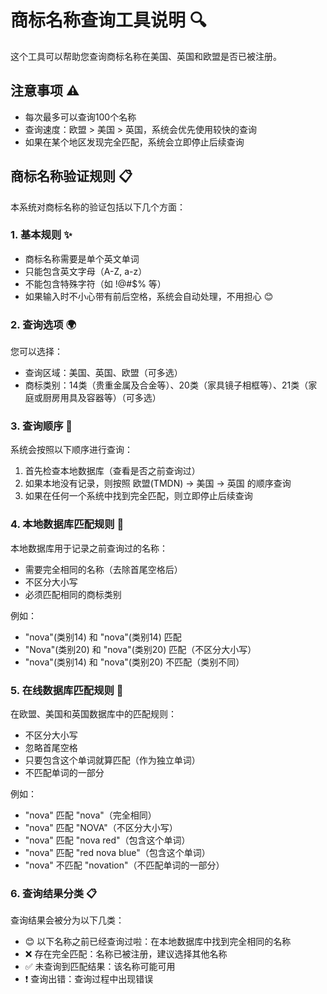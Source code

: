 # 商标名称查询工具说明 🔍

这个工具可以帮助您查询商标名称在美国、英国和欧盟是否已被注册。

## 注意事项 ⚠️
- 每次最多可以查询100个名称
- 查询速度：欧盟 > 美国 > 英国，系统会优先使用较快的查询
- 如果在某个地区发现完全匹配，系统会立即停止后续查询

## 商标名称验证规则 📋
本系统对商标名称的验证包括以下几个方面：

### 1. 基本规则 ✨
- 商标名称需要是单个英文单词
- 只能包含英文字母（A-Z, a-z）
- 不能包含特殊字符（如 !@#$% 等）
- 如果输入时不小心带有前后空格，系统会自动处理，不用担心 😊

### 2. 查询选项 🌍
您可以选择：
- 查询区域：美国、英国、欧盟（可多选）
- 商标类别：14类（贵重金属及合金等）、20类（家具镜子相框等）、21类（家庭或厨房用具及容器等）（可多选）

### 3. 查询顺序 🔄
系统会按照以下顺序进行查询：
1. 首先检查本地数据库（查看是否之前查询过）
2. 如果本地没有记录，则按照 欧盟(TMDN) -> 美国 -> 英国 的顺序查询
3. 如果在任何一个系统中找到完全匹配，则立即停止后续查询

### 4. 本地数据库匹配规则 📝
本地数据库用于记录之前查询过的名称：
- 需要完全相同的名称（去除首尾空格后）
- 不区分大小写
- 必须匹配相同的商标类别

例如：
- "nova"(类别14) 和 "nova"(类别14) 匹配
- "Nova"(类别20) 和 "nova"(类别20) 匹配（不区分大小写）
- "nova"(类别14) 和 "nova"(类别20) 不匹配（类别不同）

### 5. 在线数据库匹配规则 🎯
在欧盟、美国和英国数据库中的匹配规则：
- 不区分大小写
- 忽略首尾空格
- 只要包含这个单词就算匹配（作为独立单词）
- 不匹配单词的一部分

例如：
- "nova" 匹配 "nova"（完全相同）
- "nova" 匹配 "NOVA"（不区分大小写）
- "nova" 匹配 "nova red"（包含这个单词）
- "nova" 匹配 "red nova blue"（包含这个单词）
- "nova" 不匹配 "novation"（不匹配单词的一部分）

### 6. 查询结果分类 📋
查询结果会被分为以下几类：
- 😊 以下名称之前已经查询过啦：在本地数据库中找到完全相同的名称
- ❌ 存在完全匹配：名称已被注册，建议选择其他名称
- ✅ 未查询到匹配结果：该名称可能可用
- ❗ 查询出错：查询过程中出现错误
